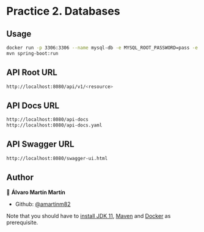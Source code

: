 # Practice 2. Databases

## Usage

```sh
docker run -p 3306:3306 --name mysql-db -e MYSQL_ROOT_PASSWORD=pass -e MYSQL_DATABASE=test -e -d mysql:latest
mvn spring-boot:run
```

## API Root URL

```sh
http://localhost:8080/api/v1/<resource>
```

## API Docs URL

```sh
http://localhost:8080/api-docs
http://localhost:8080/api-docs.yaml
```

## API Swagger URL

```sh
http://localhost:8080/swagger-ui.html
```

## Author

👤 **Álvaro Martín Martín**

* Github: [@amartinm82](https://github.com/amartinm82)

Note that you should have to [install JDK 11](https://www.oracle.com/java/technologies/javase-jdk11-downloads.html), [Maven](https://maven.apache.org/install.html) and [Docker](https://docs.docker.com/engine/install/) as prerequisite.
